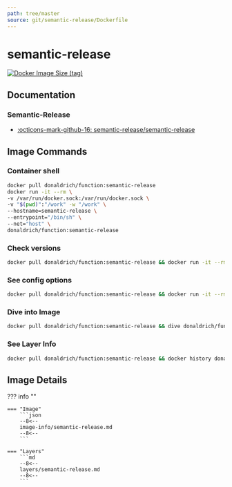 ```yaml
---
path: tree/master
source: git/semantic-release/Dockerfile
---
```


# semantic-release

[![Docker Image Size (tag)](https://img.shields.io/docker/image-size/donaldrich/function/semantic-release?color=blue&label=donaldrich/function:semantic-release&logo=docker&style=flat-square)](https://hub.docker.com/r/donaldrich/function/semantic-release)

## Documentation

### Semantic-Release

- [:octicons-mark-github-16: semantic-release/semantic-release](https://github.com/semantic-release/semantic-release)

## Image Commands

### Container shell

```sh
docker pull donaldrich/function:semantic-release
docker run -it --rm \
-v /var/run/docker.sock:/var/run/docker.sock \
-v "$(pwd)":"/work" -w "/work" \
--hostname=semantic-release \
--entrypoint="/bin/sh" \
--net="host" \
donaldrich/function:semantic-release
```

### Check versions

```sh
docker pull donaldrich/function:semantic-release && docker run -it --rm  donaldrich/function:semantic-release validate
```

### See config options

```sh
docker pull donaldrich/function:semantic-release && docker run -it --rm  donaldrich/function:semantic-release help
```

### Dive into Image

```sh
docker pull donaldrich/function:semantic-release && dive donaldrich/function:semantic-release
```

### See Layer Info

```sh
docker pull donaldrich/function:semantic-release && docker history donaldrich/function:semantic-release
```

## Image Details

??? info ""

    === "Image"
        ```json
        --8<--
        image-info/semantic-release.md
        --8<--
        ```

    === "Layers"
        ```md
        --8<--
        layers/semantic-release.md
        --8<--
        ```
